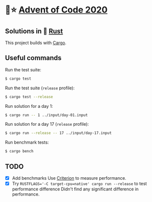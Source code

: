 # 🎄⭐️ [Advent of Code 2020](https://adventofcode.com/2020)
## Solutions in 🦀 [Rust](https://www.rust-lang.org/)

This project builds with [Cargo](https://docs.rust-lang.org/cargo).


## Useful commands

Run the test suite:

```sh
$ cargo test
```

Run the test suite (`release` profile):

```sh
$ cargo test --release
```

Run solution for a day 1:
```sh
$ cargo run -- 1 ../input/day-01.input
```

Run solution for a day 17 (`release` profile):
```sh
$ cargo run --release -- 17 ../input/day-17.input
```

Run benchmark tests:
```sh
$ cargo bench
```

## TODO
- [x] Add benchmarks
    Use [Criterion](https://github.com/bheisler/criterion.rs) to measure performance.
- [x] Try `RUSTFLAGS='-C target-cpu=native' cargo run --release` to test performance difference
    Didn't find any significant difference in performance.